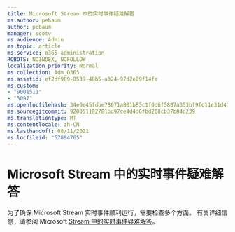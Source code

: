 ```yaml
---
title: Microsoft Stream 中的实时事件疑难解答
ms.author: pebaum
author: pebaum
manager: scotv
ms.audience: Admin
ms.topic: article
ms.service: o365-administration
ROBOTS: NOINDEX, NOFOLLOW
localization_priority: Normal
ms.collection: Adm_O365
ms.assetid: ef2df989-8539-48b5-a324-97d2e09f14fe
ms.custom:
- "9001511"
- "5097"
ms.openlocfilehash: 34e0e45fdbe78071a801b85c1f0d6f5807a353bf9fc11e31d412fe662438c630
ms.sourcegitcommit: 920051182781bd97ce4d4d6fbd268cb37b84d239
ms.translationtype: MT
ms.contentlocale: zh-CN
ms.lasthandoff: 08/11/2021
ms.locfileid: "57894765"
---
```

# <a name="troubleshooting-live-events-in-microsoft-stream"></a>Microsoft Stream 中的实时事件疑难解答

为了确保 Microsoft Stream 实时事件顺利运行，需要检查多个方面。 有关详细信息，请参阅 Microsoft [Stream 中的实时事件疑难解答](https://docs.microsoft.com/stream/live-event-troubleshooting)。
